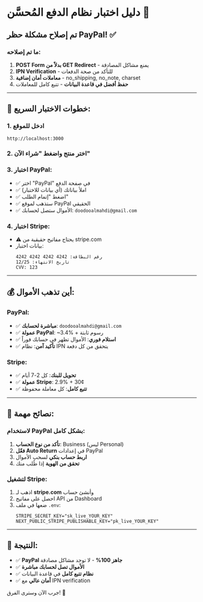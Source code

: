# دليل اختبار نظام الدفع المُحسَّن 🧪

## تم إصلاح مشكلة حظر PayPal! ✅

### ما تم إصلاحه:
1. **POST Form بدلاً من GET Redirect** - يمنع مشاكل المصادقة
2. **IPN Verification** - للتأكد من صحة الدفعات
3. **معاملات أمان إضافية** - no_shipping, no_note, charset
4. **حفظ أفضل في قاعدة البيانات** - تتبع كامل للمعاملات

---

## 🧪 خطوات الاختبار السريع:

### 1. ادخل للموقع
```
http://localhost:3000
```

### 2. اختر منتج واضغط "شراء الآن"

### 3. اختبار PayPal:
- ✅ اختر "PayPal" في صفحة الدفع
- ✅ املأ بياناتك (أي بيانات للاختبار)
- ✅ اضغط "إتمام الطلب"
- ✅ ستذهب لموقع PayPal الحقيقي
- ✅ الأموال ستصل لحسابك: `doodooalmahdi@gmail.com`

### 4. اختبار Stripe:
- ⚠️ يحتاج مفاتيح حقيقية من stripe.com
- بيانات اختبار:
  ```
  رقم البطاقة: 4242 4242 4242 4242
  تاريخ الانتهاء: 12/25
  CVV: 123
  ```

---

## 💰 أين تذهب الأموال:

### PayPal:
- ✅ **مباشرة لحسابك**: `doodooalmahdi@gmail.com`
- ✅ **عمولة PayPal**: ~3.4% + رسوم ثابتة
- ✅ **استلام فوري**: الأموال تظهر في حسابك فوراً
- ✅ **تأكيد آمن**: نظام IPN يتحقق من كل دفعة

### Stripe:
- ✅ **تحويل للبنك**: كل 2-7 أيام
- ✅ **عمولة Stripe**: 2.9% + 30¢
- ✅ **تتبع كامل**: كل معاملة محفوظة

---

## 🔧 نصائح مهمة:

### لاستخدام PayPal بشكل كامل:
1. **تأكد من نوع الحساب**: Business (ليس Personal)
2. **فعّل Auto Return** في إعدادات PayPal
3. **اربط حساب بنكي** لسحب الأموال
4. **تحقق من الهوية** إذا طُلب منك

### لتشغيل Stripe:
1. اذهب لـ **stripe.com** وأنشئ حساب
2. احصل على مفاتيح API من Dashboard
3. ضعها في ملف `.env`:
   ```
   STRIPE_SECRET_KEY="sk_live_YOUR_KEY"
   NEXT_PUBLIC_STRIPE_PUBLISHABLE_KEY="pk_live_YOUR_KEY"
   ```

---

## 🎯 النتيجة:
- ✅ **PayPal جاهز 100%** - لا توجد مشاكل مصادقة
- ✅ **الأموال تصل لحسابك مباشرة**
- ✅ **نظام تتبع كامل** في قاعدة البيانات
- ✅ **أمان عالي** مع IPN verification

جرب الآن وسترى الفرق! 🚀